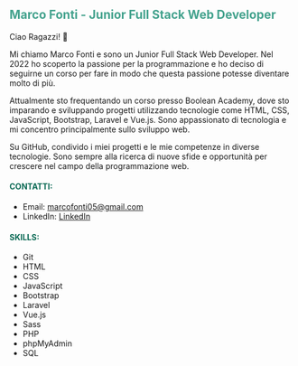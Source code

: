 <h2 style="color: #43a28d;">Marco Fonti - Junior Full Stack Web Developer</h2>

Ciao Ragazzi! 👋

Mi chiamo Marco Fonti e sono un Junior Full Stack Web Developer.
Nel 2022 ho scoperto la passione per la programmazione e ho deciso di seguirne un corso per fare in modo che questa passione potesse diventare molto di più.

Attualmente sto frequentando un corso presso Boolean Academy, dove sto imparando e sviluppando progetti utilizzando tecnologie come HTML, CSS, JavaScript, Bootstrap, Laravel e Vue.js. Sono appassionato di tecnologia e mi concentro principalmente sullo sviluppo web.

Su GitHub, condivido i miei progetti e le mie competenze in diverse tecnologie. Sono sempre alla ricerca di nuove sfide e opportunità per crescere nel campo della programmazione web.


<h4 style="color: #0a6954;">CONTATTI:</h4>

- Email: marcofonti05@gmail.com
- LinkedIn: [LinkedIn](https://www.linkedin.com/in/marcofonti99/)




<h4 style="color: #0a6954;">SKILLS:</h4>


- Git
- HTML
- CSS
- JavaScript
- Bootstrap
- Laravel
- Vue.js
- Sass
- PHP
- phpMyAdmin
- SQL

